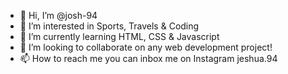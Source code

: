 - 👋 Hi, I’m @josh-94
- 👀 I’m interested in Sports, Travels & Coding
- 🌱 I’m currently learning HTML, CSS & Javascript
- 💞️ I’m looking to collaborate on any web development project!
- 📫 How to reach me you can inbox me on Instagram jeshua.94

<!---
josh-94/josh-94 is a ✨ special ✨ repository because its `README.md` (this file) appears on your GitHub profile.
You can click the Preview link to take a look at your changes.
--->
